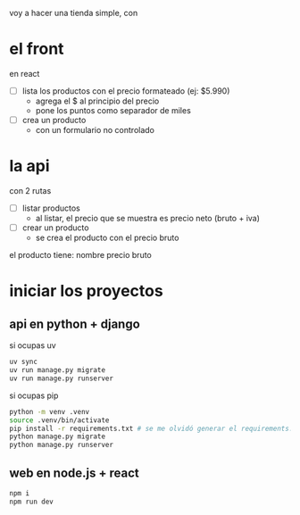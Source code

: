 voy a hacer una tienda simple, con

# el front

en react

- [ ] lista los productos con el precio formateado (ej: $5.990)
    - agrega el $ al principio del precio
    - pone los puntos como separador de miles
- [ ] crea un producto
    - con un formulario no controlado

# la api

con 2 rutas
- [ ] listar productos
    - al listar, el precio que se muestra es precio neto (bruto + iva)
- [ ] crear un producto
    - se crea el producto con el precio bruto

el producto tiene:
nombre
precio bruto

# iniciar los proyectos

## api en python + django

si ocupas uv
```bash
uv sync
uv run manage.py migrate
uv run manage.py runserver
```

si ocupas pip
```bash
python -m venv .venv
source .venv/bin/activate
pip install -r requirements.txt # se me olvidó generar el requirements.txt con uv
python manage.py migrate
python manage.py runserver
```

## web en node.js + react

```bash
npm i
npm run dev
```
